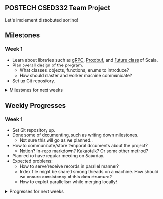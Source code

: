 POSTECH CSED332 Team Project
---
Let's implement distrobuted sorting!

## Milestones

### Week 1
* Learn about libraries such as [gRPC](https://grpc.io/docs/languages/go/basics/), [Protobuf](https://protobuf.dev), and [Future class](https://docs.scala-lang.org/overviews/core/futures.html) of Scala.
* Plan overall design of the program.
  - What classes, objects, functions, enums to introduce?
  - How should master and worker machine communicate?
* Set up Git repository.

<details>
<summary> Milestones for next weeks </summary>

### Week 2
* Keep studying on important notions and usages of libraries.
* Write down concrete design of the program.
  - What classes to introduce?
  - What will be the interfaces of those classes?
  - In what methods should master and worker machine communicate?
  - How should we exploit parallelism on each machine?
* Make out some of unit test cases based on the interface.
* Survive on the midterm exam (Good Luck!).

### Week 3
* Collect some more ideas, if any.
* Start to code - not necessarily.
  - If the design is not complete yet, i.e. we don't have (at least) specified interfaces, or there's some ambiguity on it, delay to code.
* **Important**: Start difficult part early if we decided to start implementing.
  - This might be 'shuffle' part...
* Make some more unit tests according to the design, revise them if it became old.

### Week 4
* No matter how late we are, we should start implementing in this week. 
* Introduce new unit tests.
* Test classes, functions, methods, objects and debug them as implementing them.

### Week 5
* Keep implementing and coding...
* How should we do integrated testing?
* Discuss about problems we face while working on it.

### Week 6
* **Prepare for presentation!**
* If we have not completed the first implementation, do it.
* Start integrated testing.
  - Soundness and completeness do matter.
    * Is there any missing record?
    * Is the ordering maintained on the final result?
    * Is there any edge case that makes code buggy?

### Week 7
* Debug! 
* I hope we've done initial implementing at this week...
  - Anyway we have to if we haven't done yet.

### Week 8
* Another debugging week.
* Prepare for final presentation.

</details>

## Weekly Progresses
### Week 1
* Set Git repository up.
* Done some of documenting, such as writing down milestones.
  - Not sure this will go as we planned...
* How to communicate/store temporal documents about the project?
  - Notion? In-repo markdown? Kakaotalk? Or some other method?
* Planned to have regular meeting on Saturday.
* Expected problems:
  - How to serve/receive records in parallel manner?
  - Index file might be shared smong threads on a machine. How should we ensure consistency of this data structure?
  - How to exploit parallelism while merging locally?

<details>
<summary> Progresses for next weeks </summary>

### Week 2
### Week 3
### Week 4
### Week 5
### Week 6
### Week 7
### Week 8

</details>
